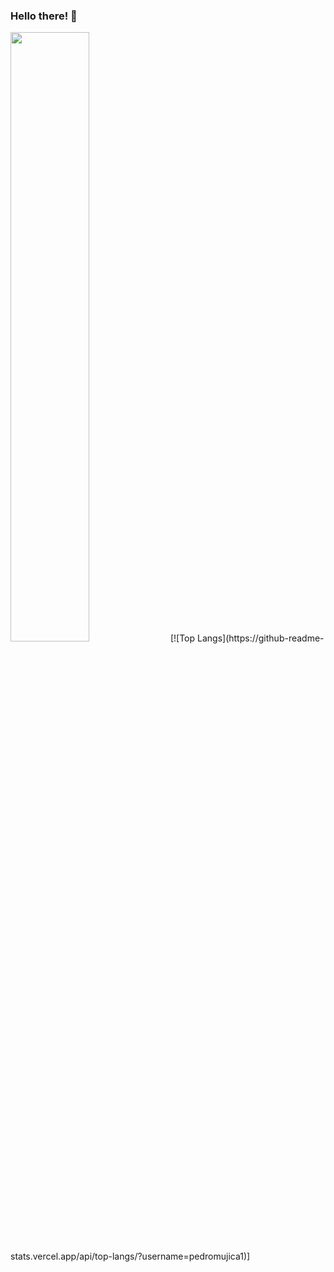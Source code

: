 ### Hello there! 👋

<img width="50%" src="https://github-readme-stats.vercel.app/api?username=pedromujica1&show_icons=true&theme=dracula&hide_border=true"/> 
[![Top Langs](https://github-readme-stats.vercel.app/api/top-langs/?username=pedromujica1)]
<!--
**pedromujica1/pedromujica1** is a ✨ _special_ ✨ repository because its `README.md` (this file) appears on your GitHub profile.

Here are some ideas to get you started:

- 🔭 I’m currently working on ...
- 🌱 I’m currently learning ...
- 👯 I’m looking to collaborate on ...
- 🤔 I’m looking for help with ...
- 💬 Ask me about ...
- 📫 How to reach me: ...
- 😄 Pronouns: ...
- ⚡ Fun fact: ...
-->
